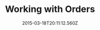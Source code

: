 ---
title: Working with Orders
description: Working with Orders
layout: docs
date: 2015-03-18T20:11:12.560Z
priority: 3
---